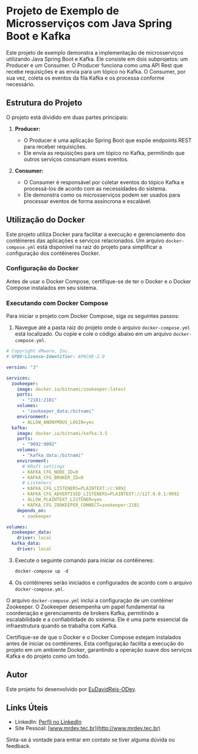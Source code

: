 # Projeto de Exemplo de Microsserviços com Java Spring Boot e Kafka

Este projeto de exemplo demonstra a implementação de microsserviços utilizando Java Spring Boot e Kafka. Ele consiste em dois subprojetos: um Producer e um Consumer. O Producer funciona como uma API Rest que recebe requisições e as envia para um tópico no Kafka. O Consumer, por sua vez, coleta os eventos da fila Kafka e os processa conforme necessário.

## Estrutura do Projeto

O projeto está dividido em duas partes principais:

1. **Producer:**
   - O Producer é uma aplicação Spring Boot que expõe endpoints REST para receber requisições.
   - Ele envia as requisições para um tópico no Kafka, permitindo que outros serviços consumam esses eventos.

2. **Consumer:**
   - O Consumer é responsável por coletar eventos do tópico Kafka e processá-los de acordo com as necessidades do sistema.
   - Ele demonstra como os microsserviços podem ser usados para processar eventos de forma assíncrona e escalável.

## Utilização do Docker

Este projeto utiliza Docker para facilitar a execução e gerenciamento dos contêineres das aplicações e serviços relacionados. Um arquivo `docker-compose.yml` está disponível na raiz do projeto para simplificar a configuração dos contêineres Docker.

### Configuração do Docker

Antes de usar o Docker Compose, certifique-se de ter o Docker e o Docker Compose instalados em seu sistema.

### Executando com Docker Compose

Para iniciar o projeto com Docker Compose, siga os seguintes passos:

1. Navegue até a pasta raiz do projeto onde o arquivo `docker-compose.yml` está localizado. Ou copie e cole o código abaixo em um arquivo `docker-compose.yml`.
```yaml
# Copyright VMware, Inc.
# SPDX-License-Identifier: APACHE-2.0

version: "3"

services:
  zookeeper:
    image: docker.io/bitnami/zookeeper:latest
    ports:
      - "2181:2181"
    volumes:
      - "zookeeper_data:/bitnami"
    environment:
      - ALLOW_ANONYMOUS_LOGIN=yes
  kafka:
    image: docker.io/bitnami/kafka:3.5
    ports:
      - "9092:9092"
    volumes:
      - "kafka_data:/bitnami"
    environment:
      # KRaft settings
      - KAFKA_CFG_NODE_ID=0
      - KAFKA_CFG_BROKER_ID=0
      # Listeners
      - KAFKA_CFG_LISTENERS=PLAINTEXT://:9092
      - KAFKA_CFG_ADVERTISED_LISTENERS=PLAINTEXT://127.0.0.1:9092
      - ALLOW_PLAINTEXT_LISTENER=yes
      - KAFKA_CFG_ZOOKEEPER_CONNECT=zookeeper:2181
    depends_on:
      - zookeeper

volumes:
  zookeeper_data:
    driver: local
  kafka_data:
    driver: local
```

3. Execute o seguinte comando para iniciar os contêineres:
   ``` powershell
   docker-compose up -d
   ```
   
4. Os contêineres serão iniciados e configurados de acordo com o arquivo `docker-compose.yml`.

O arquivo `docker-compose.yml` inclui a configuração de um contêiner Zookeeper. O Zookeeper desempenha um papel fundamental na coordenação e gerenciamento de brokers Kafka, permitindo a escalabilidade e a confiabilidade do sistema. Ele é uma parte essencial da infraestrutura quando se trabalha com Kafka.

Certifique-se de que o Docker e o Docker Compose estejam instalados antes de iniciar os contêineres. Esta configuração facilita a execução do projeto em um ambiente Docker, garantindo a operação suave dos serviços Kafka e do projeto como um todo.


## Autor

Este projeto foi desenvolvido por [EuDavidReis-ODev](https://github.com/EuDavdiReis-ODev).

## Links Úteis

- LinkedIn: [Perfil no LinkedIn](https://www.linkedin.com/in/eudavidreis-dev/)
- Site Pessoal: [www.mrdev.tec.br](http://www.mrdev.tec.br)

Sinta-se à vontade para entrar em contato se tiver alguma dúvida ou feedback.
